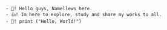       - 👋! Hello guys, Namellews here.
      - 👍! Im here to explore, study and share my works to all.
      - 🚁! print ("Hello, World!")
      
